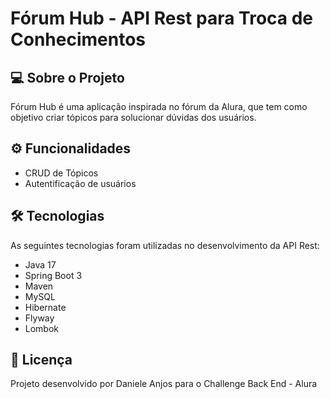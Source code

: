 # Fórum Hub - API Rest para Troca de Conhecimentos

## 💻 Sobre o Projeto
Fórum Hub é uma aplicação inspirada no fórum da Alura, que tem como objetivo criar tópicos para solucionar dúvidas dos usuários.

## ⚙️ Funcionalidades
- CRUD de Tópicos
- Autentificação de usuários

## 🛠 Tecnologias
As seguintes tecnologias foram utilizadas no desenvolvimento da API Rest:
- Java 17
- Spring Boot 3
- Maven
- MySQL
- Hibernate
- Flyway
- Lombok

## 📝 Licença
Projeto desenvolvido por Daniele Anjos para o Challenge Back End - Alura
